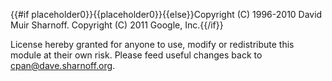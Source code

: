{{#if placeholder0}}{{placeholder0}}{{else}}Copyright (C) 1996-2010 David Muir
               Sharnoff. Copyright (C) 2011 Google, Inc.{{/if}}

License hereby granted for anyone to use, modify or redistribute this module at their own risk. Please feed useful changes back to cpan@dave.sharnoff.org.